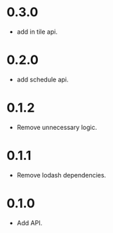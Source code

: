 # 0.3.0

- add in tile api.

# 0.2.0

- add schedule api.

# 0.1.2

- Remove unnecessary logic.

# 0.1.1

- Remove lodash dependencies.

# 0.1.0

- Add API.
